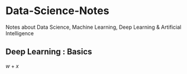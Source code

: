 # Data-Science-Notes
Notes about Data Science, Machine Learning, Deep Learning &amp; Artificial Intelligence

## Deep Learning : Basics

$w + x$
